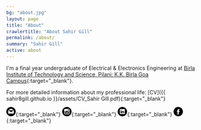 ```yaml
---
bg: "about.jpg"
layout: page
title: "About"
crawlertitle: "About Sahir Gill"
permalink: /about/
summary: "Sahir Gill"
active: about
---
```


I'm a final year undergraduate of Electrical & Electronics Engineering at [Birla Institute of Technology and Science, Pilani: K.K. Birla Goa Campus](http://www.bits-pilani.ac.in/Goa/index.aspx "Institute Homepage"){:target="_blank"}.

For more detailed information about my professional life: [CV]({{ sahir8gill.github.io }}/assets/CV_Sahir Gill.pdf){:target="_blank"}

<!-- display the social media buttons in your README -->

[![Foo](mail.png)](mailto:sahirgill8@gmail.com){:target="_blank"}
[![Foo](insta.png)](https://www.instagram.com/sahir8gill/){:target="_blank"}
[![Foo](linkin.png)](www.linkedin.com/in/sahir8gill){:target="_blank"}
[![Foo](fb.png)](https://www.facebook.com/sahir.gill.35){:target="_blank"}